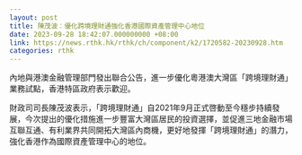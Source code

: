 ```yaml
---
layout: post
title: 陳茂波：優化跨境理財通強化香港國際資產管理中心地位
date: 2023-09-28 18:42:07.000000000 +08:00
link: https://news.rthk.hk/rthk/ch/component/k2/1720582-20230928.htm
categories: rthk
---
```


內地與港澳金融管理部門發出聯合公告，進一步優化粵港澳大灣區「跨境理財通」業務試點，香港特區政府表示歡迎。

財政司司長陳茂波表示，「跨境理財通」自2021年9月正式啓動至今穩步持續發展，今次提出的優化措施進一步豐富大灣區居民的投資選擇，並促進三地金融市場互聯互通、有利業界共同開拓大灣區內商機，更好地發揮「跨境理財通」的潛力，強化香港作為國際資產管理中心的地位。
